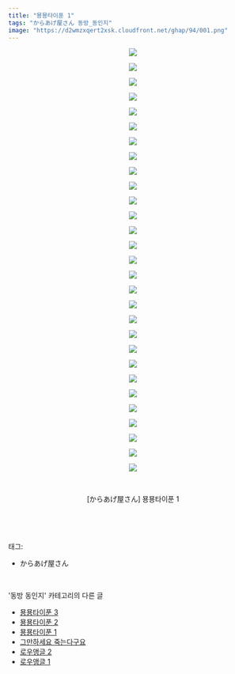 ```yaml
---
title: "묭묭타이푼 1"
tags: "からあげ屋さん 동방_동인지"
image: "https://d2wmzxqert2xsk.cloudfront.net/ghap/94/001.png"
---
```

<div class="article">
<p style="text-align: center; clear: none; float: none;"><img src="{{ site.imgserver11 }}/ghap/94/001.png"/></p>
<p style="text-align: center; clear: none; float: none;"><img src="{{ site.imgserver11 }}/ghap/94/002.png"/></p>
<p style="text-align: center; clear: none; float: none;"><img src="{{ site.imgserver11 }}/ghap/94/003.png"/></p>
<p style="text-align: center; clear: none; float: none;"><img src="{{ site.imgserver11 }}/ghap/94/004.png"/></p>
<p style="text-align: center; clear: none; float: none;"><img src="{{ site.imgserver11 }}/ghap/94/005.png"/></p>
<p style="text-align: center; clear: none; float: none;"><img src="{{ site.imgserver11 }}/ghap/94/006.png"/></p>
<p style="text-align: center; clear: none; float: none;"><img src="{{ site.imgserver11 }}/ghap/94/007.png"/></p>
<p style="text-align: center; clear: none; float: none;"><img src="{{ site.imgserver11 }}/ghap/94/008.png"/></p>
<p style="text-align: center; clear: none; float: none;"><img src="{{ site.imgserver11 }}/ghap/94/009.png"/></p>
<p style="text-align: center; clear: none; float: none;"><img src="{{ site.imgserver11 }}/ghap/94/010.png"/></p>
<p style="text-align: center; clear: none; float: none;"><img src="{{ site.imgserver11 }}/ghap/94/011.png"/></p>
<p style="text-align: center; clear: none; float: none;"><img src="{{ site.imgserver11 }}/ghap/94/012.png"/></p>
<p style="text-align: center; clear: none; float: none;"><img src="{{ site.imgserver11 }}/ghap/94/013.png"/></p>
<p style="text-align: center; clear: none; float: none;"><img src="{{ site.imgserver11 }}/ghap/94/014.png"/></p>
<p style="text-align: center; clear: none; float: none;"><img src="{{ site.imgserver11 }}/ghap/94/015.png"/></p>
<p style="text-align: center; clear: none; float: none;"><img src="{{ site.imgserver11 }}/ghap/94/016.png"/></p>
<p style="text-align: center; clear: none; float: none;"><img src="{{ site.imgserver11 }}/ghap/94/017.png"/></p>
<p style="text-align: center; clear: none; float: none;"><img src="{{ site.imgserver11 }}/ghap/94/018.png"/></p>
<p style="text-align: center; clear: none; float: none;"><img src="{{ site.imgserver11 }}/ghap/94/019.png"/></p>
<p style="text-align: center; clear: none; float: none;"><img src="{{ site.imgserver11 }}/ghap/94/020.png"/></p>
<p style="text-align: center; clear: none; float: none;"><img src="{{ site.imgserver11 }}/ghap/94/021.png"/></p>
<p style="text-align: center; clear: none; float: none;"><img src="{{ site.imgserver11 }}/ghap/94/022.png"/></p>
<p style="text-align: center; clear: none; float: none;"><img src="{{ site.imgserver11 }}/ghap/94/023.png"/></p>
<p style="text-align: center; clear: none; float: none;"><img src="{{ site.imgserver11 }}/ghap/94/024.png"/></p>
<p style="text-align: center; clear: none; float: none;"><img src="{{ site.imgserver11 }}/ghap/94/025.png"/></p>
<p style="text-align: center; clear: none; float: none;"><img src="{{ site.imgserver11 }}/ghap/94/026.png"/></p>
<p style="text-align: center; clear: none; float: none;"><img src="{{ site.imgserver11 }}/ghap/94/027.png"/></p>
<p style="text-align: center; clear: none; float: none;"><img src="{{ site.imgserver11 }}/ghap/94/028.png"/></p>
<p style="text-align: center; clear: none; float: none;"><img src="{{ site.imgserver11 }}/ghap/94/029.png"/></p>
<p style="text-align: center; clear: none; float: none;"><br/></p>
<p style="text-align: center; clear: none; float: none;">[からあげ屋さん] 묭묭타이푼 1</p>
<p><br/></p>
</div><br/>
<div class="tagTrail">
<p>태그: </p>
<ul>
<li>からあげ屋さん</li>
</ul>
</div><br/>
<div class="another">
<p>'동방 동인지' 카테고리의 다른 글</p>
<ul>
<li><a href="/ghap_96">묭묭타이푼 3</a></li>
<li><a href="/ghap_95">묭묭타이푼 2</a></li>
<li><a href="/ghap_94">묭묭타이푼 1</a></li>
<li><a href="/ghap_93">그만하세요 죽는다구요</a></li>
<li><a href="/ghap_92">로우앵글 2</a></li>
<li><a href="/ghap_91">로우앵글 1</a></li>
</ul>
</div><br/>
<div class="cb_module cb_fluid">
<div class="cb_wrt cb_profile">
</div><!-- commentList close -->
</div><br/>

